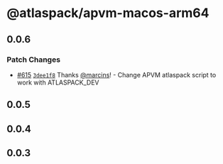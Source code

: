 # @atlaspack/apvm-macos-arm64

## 0.0.6

### Patch Changes

- [#615](https://github.com/atlassian-labs/atlaspack/pull/615) [`3dee1f8`](https://github.com/atlassian-labs/atlaspack/commit/3dee1f83b60711711f8ae298ba2e46100cb18291) Thanks [@marcins](https://github.com/marcins)! - Change APVM atlaspack script to work with ATLASPACK_DEV

## 0.0.5

## 0.0.4

## 0.0.3
